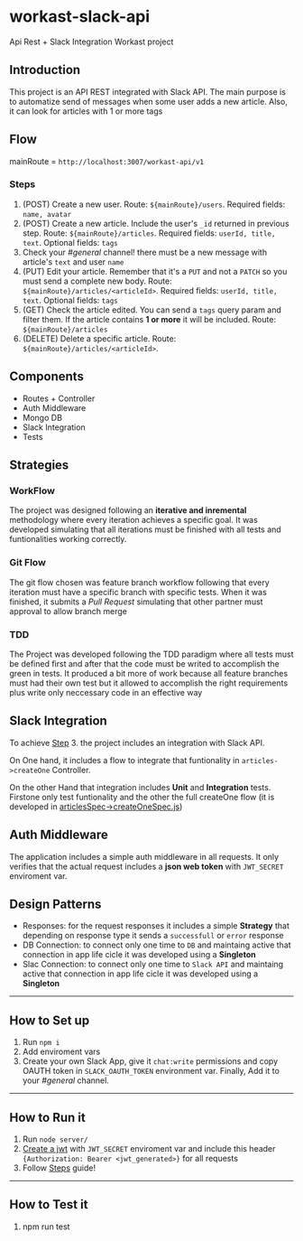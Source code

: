 # workast-slack-api

Api Rest + Slack Integration Workast project

## Introduction

This project is an API REST integrated with Slack API. The main purpose is to automatize send of messages when some user adds a new article. Also, it can look for articles with 1 or more tags

## Flow

mainRoute = `http://localhost:3007/workast-api/v1`

### Steps

1.  (POST) Create a new user. Route: `${mainRoute}/users`. Required fields: `name, avatar`
2.  (POST) Create a new article. Include the user's `_id` returned in previous step. Route: `${mainRoute}/articles`. Required fields: `userId, title, text`. Optional fields: `tags`
3.  Check your _#general_ channel! there must be a new message with article's `text` and user `name`
4.  (PUT) Edit your article. Remember that it's a `PUT` and not a `PATCH` so you must send a complete new body. Route: `${mainRoute}/articles/<articleId>`. Required fields: `userId, title, text`. Optional fields: `tags`
5.  (GET) Check the article edited. You can send a `tags` query param and filter them. If the article contains **1 or more** it will be included. Route: `${mainRoute}/articles`
6.  (DELETE) Delete a specific article. Route: `${mainRoute}/articles/<articleId>`.

## Components

- Routes + Controller
- Auth Middleware
- Mongo DB
- Slack Integration
- Tests

## Strategies

### WorkFlow

The project was designed following an **iterative and inremental** methodology where every iteration achieves a specific goal. It was developed simulating that all iterations must be finished with all tests and funtionalities working correctly.

### Git Flow

The git flow chosen was feature branch workflow following that every iteration must have a specific branch with specific tests. When it was finished, it submits a _Pull Request_ simulating that other partner must approval to allow branch merge

### TDD

The Project was developed following the TDD paradigm where all tests must be defined first and after that the code must be writed to accomplish the green in tests. It produced a bit more of work because all feature branches must had their own test but it allowed to accomplish the right requirements plus write only neccessary code in an effective way

## Slack Integration

To achieve [Step](#Steps) 3. the project includes an integration with Slack API.

On One hand, it includes a flow to integrate that funtionality in `articles->createOne` Controller.

On the other Hand that integration includes **Unit** and **Integration** tests. Firstone only test funtionality and the other the full createOne flow (it is developed in [articlesSpec->createOneSpec.js](https://github.com/MatiNavDev/workast-slack-api/blob/master/server/spec/articlesSpec/createOneSpec.js))

## Auth Middleware

The application includes a simple auth middleware in all requests. It only verifies that the actual request includes a **json web token** with `JWT_SECRET` enviroment var.

## Design Patterns

- Responses: for the request responses it includes a simple **Strategy** that depending on response type it sends a `successfull` or `error` response
- DB Connection: to connect only one time to `DB` and maintaing active that connection in app life cicle it was developed using a **Singleton**
- Slac Connection: to connect only one time to `Slack API` and maintaing active that connection in app life cicle it was developed using a **Singleton**

---

## How to Set up

1. Run `npm i`
2. Add enviroment vars
3. Create your own Slack App, give it `chat:write` permissions and copy OAUTH token in `SLACK_OAUTH_TOKEN` environment var. Finally, Add it to your _#general_ channel.

---

## How to Run it

1. Run `node server/`
2. [Create a jwt](https://jwt.io/) with `JWT_SECRET` enviroment var and include this header `{Authorization: Bearer <jwt_generated>}` for all requests
3. Follow [Steps](#Steps) guide!

---

## How to Test it

1. npm run test
